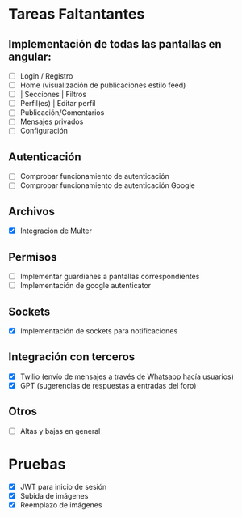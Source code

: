 # Tareas Faltantantes

## Implementación de todas las pantallas en angular:
- [ ] Login / Registro
- [ ] Home (visualización de publicaciones estilo feed)
- [ ] | Secciones | Filtros
- [ ] Perfil(es) | Editar perfil
- [ ] Publicación/Comentarios
- [ ] Mensajes privados
- [ ] Configuración

## Autenticación
- [ ] Comprobar funcionamiento de autenticación
- [ ] Comprobar funcionamiento de autenticación Google

## Archivos
- [x] Integración de Multer

## Permisos
- [ ] Implementar guardianes a pantallas correspondientes
- [ ] Implementación de google autenticator

## Sockets
- [x] Implementación de sockets para notificaciones

## Integración con terceros
- [x] Twilio (envío de mensajes a través de Whatsapp hacía usuarios)
- [x] GPT (sugerencias de respuestas a entradas del foro)

## Otros
- [ ] Altas y bajas en general

# Pruebas
- [x] JWT para inicio de sesión
- [x] Subida de imágenes
- [x] Reemplazo de imágenes
